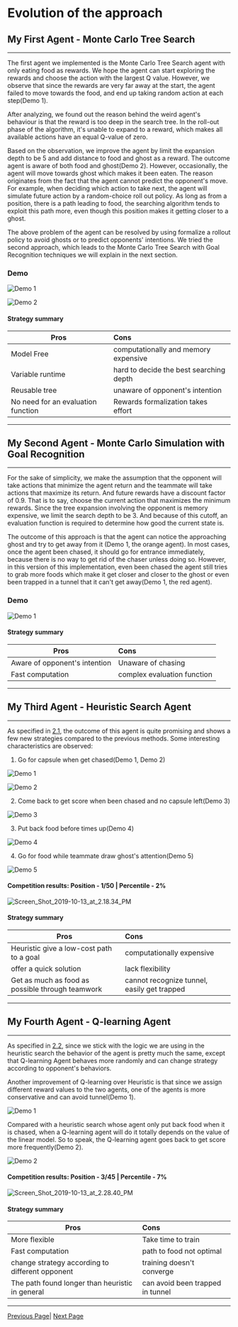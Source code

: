 # Evolution of the approach


## My First Agent - Monte Carlo Tree Search
----

The first agent we implemented is the Monte Carlo Tree Search agent with only eating food as rewards. We hope the agent can start exploring the rewards and choose the action with the largest Q value. However, we observe that since the rewards are very far away at the start, the agent failed to move towards the food, and end up taking random action at each step(Demo 1).

After analyzing, we found out the reason behind the weird agent's behaviour is that the reward is too deep in the search tree. In the roll-out phase of the algorithm, it's unable to expand to a reward, which makes all available actions have an equal Q-value of zero.

Based on the observation, we improve the agent by limit the expansion depth to be 5 and add distance to food and ghost as a reward. The outcome agent is aware of both food and ghost(Demo 2). However, occasionally, the agent will move towards ghost which makes it been eaten. The reason originates from the fact that the agent cannot predict the opponent's move. For example, when deciding which action to take next, the agent will simulate future action by a random-choice roll out policy. As long as from a position, there is a path leading to food, the searching algorithm tends to exploit this path more, even though this position makes it getting closer to a ghost. 

The above problem of the agent can be resolved by using formalize a rollout policy to avoid ghosts or to predict opponents' intentions. We tried the second approach, which leads to the Monte Carlo Tree Search with Goal Recognition techniques we will explain in the next section.

### Demo

![Demo 1](uploads/8fef37e51bac20a87fca09b0a3afd33f/Monte_loop.gif)

![Demo 2](uploads/da6c2080394297c647fab12141877bcb/monte.gif)

#### Strategy summary

| Pros | Cons |
|-----------------|:-------------|
| Model Free | computationally and memory expensive  |
| Variable runtime     | hard to decide the best searching depth   |
| Reusable tree     |unaware of opponent's intention  |
| No need for an evaluation function | Rewards formalization takes effort  |
----
## My Second Agent - Monte Carlo Simulation with Goal Recognition
----


For the sake of simplicity, we make the assumption that the opponent will take actions that minimize the agent return and the teammate will take actions that maximize its return. And future rewards have a discount factor of 0.9. That is to say, choose the current action that maximizes the minimum rewards. Since the tree expansion involving the opponent is memory expensive, we limit the search depth to be 3. And because of this cutoff, an evaluation function is required to determine how good the current state is.

The outcome of this approach is that the agent can notice the approaching ghost and try to get away from it (Demo 1, the orange agent). In most cases, once the agent been chased, it should go for entrance immediately, because there is no way to get rid of the chaser unless doing so. However, in this version of this implementation, even been chased the agent still tries to grab more foods which make it get closer and closer to the ghost or even been trapped in a tunnel that it can't get away(Demo 1, the red agent).
### Demo

![Demo 1](uploads/177651f1e77d60be7bb7ec7f7623b110/trapped.gif)

#### Strategy summary

| Pros | Cons |
|-----------------|:-------------|
| Aware of opponent's intention | Unaware of chasing  |
| Fast computation     |   complex evaluation function       |

----

## My Third Agent - Heuristic Search Agent
----

As specified in [2.1](/2_1_approach), the outcome of this agent is quite promising and shows a few new strategies compared to the previous methods. Some interesting characteristics are observed:

1. Go for capsule when get chased(Demo 1, Demo 2)

![Demo 1](uploads/be046b97907ba7c44753423b82184d49/capsule.gif)

![Demo 2](uploads/5766932387f1434f3280034098c717af/capsule2.gif)

2. Come back to get score when been chased and no capsule left(Demo 3)

![Demo 3](uploads/398336afff929283b8fbdf07c721ed1b/score.gif)

3. Put back food before times up(Demo 4)

![Demo 4](uploads/b129fc945e8f579f6d0f849c4ced0495/times_up.gif)

4. Go for food while teammate draw ghost's attention(Demo 5)

![Demo 5](uploads/47f661e456d4fd7b73d6a434d32c45d5/suduce.gif)

#### Competition results: Position - 1/50 | Percentile - 2%

![Screen_Shot_2019-10-13_at_2.18.34_PM](uploads/bd103699041631484619a33178dccc6a/Screen_Shot_2019-10-15_at_8.03.13_AM.png)

#### Strategy summary

| Pros | Cons |
|-----------------|:-------------|
|Heuristic give a low-cost path to a goal | computationally expensive  |
|  offer a quick solution    |   lack flexibility       |
|  Get as much as food as possible through teamwork    |   cannot recognize tunnel, easily get trapped       |

----

## My Fourth Agent - Q-learning Agent
----

As specified in [2.2](/2_2_approach), since we stick with the logic we are using in the heuristic search the behavior of the agent is pretty much the same, except that Q-learning Agent behaves more randomly and can change strategy according to opponent's behaviors. 

Another improvement of Q-learning over Heuristic is that since we assign different reward values to the two agents, one of the agents is more conservative and can avoid tunnel(Demo 1). 

![Demo 1](uploads/b8ac557499dc44645c49230b420511d4/tunnel.gif)

Compared with a heuristic search whose agent only put back food when it is chased, when a Q-learning agent will do it totally depends on the value of the linear model. So to speak, the Q-learning agent goes back to get score more frequently(Demo 2).

![Demo 2](uploads/70d896fe5b4cc14f6be5b85b47e69f0b/Qscore.gif)


#### Competition results: Position - 3/45 | Percentile - 7%

![Screen_Shot_2019-10-13_at_2.28.40_PM](uploads/42f4d0c0710f767c1d8c0063abbc5c43/Screen_Shot_2019-10-13_at_2.28.40_PM.png)



#### Strategy summary

| Pros | Cons |
|-----------------|:-------------|
|More flexible| Take time to train |
|  Fast computation   |   path to food not optimal     |
|   change strategy according to different opponent  |   training doesn't converge     |
|   The path found longer than heuristic in general   |   can avoid been trapped in tunnel    |

----

[Previous Page](/3_approach_evolution)| [Next Page](/4_conclusion)